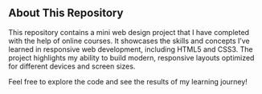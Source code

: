## About This Repository

This repository contains a mini web design project that I have completed with the help of online courses. It showcases the skills and concepts I’ve learned in responsive web development, including HTML5 and CSS3. The project highlights my ability to build modern, responsive layouts optimized for different devices and screen sizes.

Feel free to explore the code and see the results of my learning journey!

